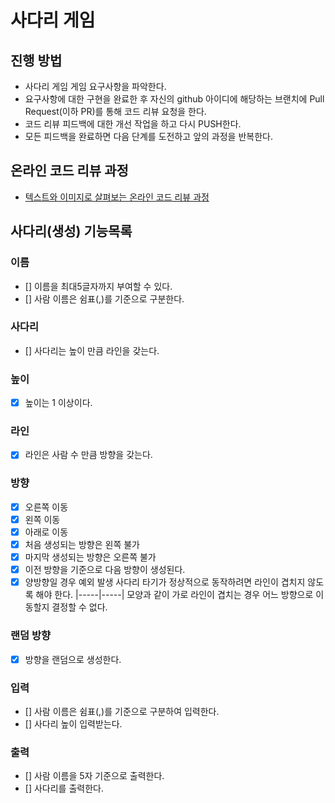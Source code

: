 # 사다리 게임
## 진행 방법
* 사다리 게임 게임 요구사항을 파악한다.
* 요구사항에 대한 구현을 완료한 후 자신의 github 아이디에 해당하는 브랜치에 Pull Request(이하 PR)를 통해 코드 리뷰 요청을 한다.
* 코드 리뷰 피드백에 대한 개선 작업을 하고 다시 PUSH한다.
* 모든 피드백을 완료하면 다음 단계를 도전하고 앞의 과정을 반복한다.

## 온라인 코드 리뷰 과정
* [텍스트와 이미지로 살펴보는 온라인 코드 리뷰 과정](https://github.com/nextstep-step/nextstep-docs/tree/master/codereview)

## 사다리(생성) 기능목록
### 이름 
- [] 이름을 최대5글자까지 부여할 수 있다. 
- [] 사람 이름은 쉼표(,)를 기준으로 구분한다.

### 사다리
- [] 사다리는 높이 만큼 라인을 갖는다.

### 높이
- [x] 높이는 1 이상이다.

### 라인
- [x] 라인은 사람 수 만큼 방향을 갖는다.

### 방향
- [x] 오른쪽 이동
- [x] 왼쪽 이동
- [x] 아래로 이동
- [x] 처음 생성되는 방향은 왼쪽 불가
- [x] 마지막 생성되는 방향은 오른쪽 불가
- [x] 이전 방향을 기준으로 다음 방향이 생성된다.
- [x] 양방향일 경우 예외 발생
    사다리 타기가 정상적으로 동작하려면 라인이 겹치지 않도록 해야 한다.
    |-----|-----| 모양과 같이 가로 라인이 겹치는 경우 어느 방향으로 이동할지 결정할 수 없다.

### 랜덤 방향
- [x] 방향을 랜덤으로 생성한다.

### 입력
- [] 사람 이름은 쉼표(,)를 기준으로 구분하여 입력한다.
- [] 사다리 높이 입력받는다.

### 출력
- [] 사람 이름을 5자 기준으로 출력한다.
- [] 사다리를 출력한다.